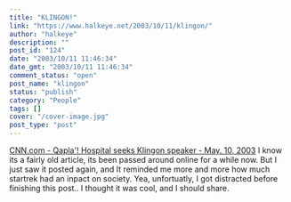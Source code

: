 ```yaml
---
title: "KLINGON!"
link: "https://www.halkeye.net/2003/10/11/klingon/"
author: "halkeye"
description: ""
post_id: "124"
date: "2003/10/11 11:46:34"
date_gmt: "2003/10/11 11:46:34"
comment_status: "open"
post_name: "klingon"
status: "publish"
category: "People"
tags: []
cover: "/cover-image.jpg"
post_type: "post"
---
```


[CNN.com - Qapla'! Hospital seeks Klingon speaker - May. 10, 2003](http://www.cnn.com/2003/US/West/05/10/offbeat.klingon.interpreter/) I know its a fairly old article, its been passed around online for a while now. But I just saw it posted again, and It reminded me more and more how much startrek had an inpact on society. Yea, unfortuatly, I got distracted before finishing this post.. I thought it was cool, and I should share.
